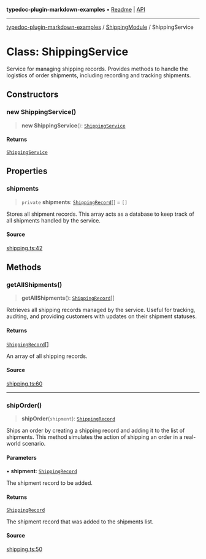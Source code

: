 **typedoc-plugin-markdown-examples** • [Readme](../../README.md) \| [API](../../modules.md)

***

[typedoc-plugin-markdown-examples](../../README.md) / [ShippingModule](../README.md) / ShippingService

# Class: ShippingService

Service for managing shipping records.
Provides methods to handle the logistics of order shipments, including recording and tracking shipments.

## Constructors

### new ShippingService()

> **new ShippingService**(): [`ShippingService`](ShippingService.md)

#### Returns

[`ShippingService`](ShippingService.md)

## Properties

### shipments

> `private` **shipments**: [`ShippingRecord`](../interfaces/ShippingRecord.md)[] = `[]`

Stores all shipment records. This array acts as a database to keep track of all shipments handled by the service.

#### Source

[shipping.ts:42](https://github.com/tgreyuk/typedoc-plugin-markdown-examples/blob/d2a811c92870a7c2dc8ea4f9aacd73d076444ff1/examples/src/shipping.ts#L42)

## Methods

### getAllShipments()

> **getAllShipments**(): [`ShippingRecord`](../interfaces/ShippingRecord.md)[]

Retrieves all shipping records managed by the service.
Useful for tracking, auditing, and providing customers with updates on their shipment statuses.

#### Returns

[`ShippingRecord`](../interfaces/ShippingRecord.md)[]

An array of all shipping records.

#### Source

[shipping.ts:60](https://github.com/tgreyuk/typedoc-plugin-markdown-examples/blob/d2a811c92870a7c2dc8ea4f9aacd73d076444ff1/examples/src/shipping.ts#L60)

***

### shipOrder()

> **shipOrder**(`shipment`): [`ShippingRecord`](../interfaces/ShippingRecord.md)

Ships an order by creating a shipping record and adding it to the list of shipments.
This method simulates the action of shipping an order in a real-world scenario.

#### Parameters

• **shipment**: [`ShippingRecord`](../interfaces/ShippingRecord.md)

The shipment record to be added.

#### Returns

[`ShippingRecord`](../interfaces/ShippingRecord.md)

The shipment record that was added to the shipments list.

#### Source

[shipping.ts:50](https://github.com/tgreyuk/typedoc-plugin-markdown-examples/blob/d2a811c92870a7c2dc8ea4f9aacd73d076444ff1/examples/src/shipping.ts#L50)
